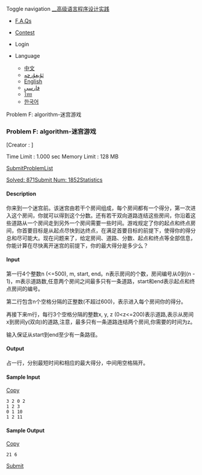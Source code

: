 Toggle navigation [__高级语言程序设计实践](./)

  * [ F.A.Qs](faqs.php)
  * [ Contest](contest.php)

  * Login

  * Language
    * [中文](setlang.php?lang=cn)
    * [ئۇيغۇرچە](setlang.php?lang=ug)
    * [English](setlang.php?lang=en)
    * [فارسی](setlang.php?lang=fa)
    * [ไทย](setlang.php?lang=th)
    * [한국어](setlang.php?lang=ko)

Problem F: algorithm-迷宫游戏

### Problem F: algorithm-迷宫游戏

[Creator : ]

Time Limit : 1.000 sec  Memory Limit : 128 MB  
  
[Submit](submitpage.php?cid=1284&pid=5&langmask=2031540)[ProblemList](contest.php?cid=1284)

[Solved: 871](status.php?problem_id=1061&jresult=4)[Submit Num:
1852](status.php?problem_id=1061)[Statistics](problemstatus.php?id=1061)

####  Description

你来到一个迷宫前。该迷宫由若干个房间组成，每个房间都有一个得分，第一次进入这个房间，你就可以得到这个分数。还有若干双向道路连结这些房间，你沿着这些道路从一个房间走到另外一个房间需要一些时间。游戏规定了你的起点和终点房间，你首要目标是从起点尽快到达终点，在满足首要目标的前提下，使得你的得分总和尽可能大。现在问题来了，给定房间、道路、分数、起点和终点等全部信息，你能计算在尽快离开迷宫的前提下，你的最大得分是多少么？

####  Input

第一行4个整数n (<=500), m, start, end。n表示房间的个数，房间编号从0到(n -
1)，m表示道路数,任意两个房间之间最多只有一条道路，start和end表示起点和终点房间的编号。  

第二行包含n个空格分隔的正整数(不超过600)，表示进入每个房间你的得分。  

再接下来m行，每行3个空格分隔的整数x, y, z
(0<z<=200)表示道路,表示从房间x到房间y(双向)的道路,注意，最多只有一条道路连结两个房间,你需要的时间为z。  

输入保证从start到end至少有一条路径。  

####  Output

 占一行，分别最短时间和相应的最大得分，中间用空格隔开。

####  Sample Input
[Copy](javascript:CopyToClipboard\($\('#sampleinput'\).text\(\)\))

    
    
    3 2 0 2
    1 2 3
    0 1 10
    1 2 11

####  Sample Output
[Copy](javascript:CopyToClipboard\($\('#sampleoutput'\).text\(\)\))

    
    
    21 6

[Submit](submitpage.php?cid=1284&pid=5&langmask=2031540)

